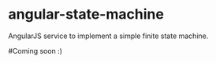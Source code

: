 angular-state-machine
=====================

AngularJS service to implement a simple finite state machine.

#Coming soon :)
